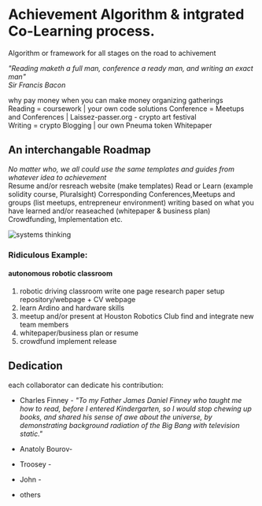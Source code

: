 # Achievement Algorithm &  intgrated Co-Learning process.
Algorithm or framework for all stages on the road to achivement 
  
_"Reading maketh a full man, conference a ready man, and writing an exact man"_  
_Sir Francis Bacon_  
  
  why pay money when you can make money organizing gatherings  
Reading = coursework  | your own code solutions
Conference = Meetups and Conferences | Laissez-passer.org - crypto art festival  
Writing = crypto Blogging | our own Pneuma token Whitepaper  
  
## An interchangable Roadmap
_No matter who, we all could use the same templates and guides from whatever idea to achievement_  
Resume and/or resreach website (make templates)
Read or Learn (example solidity course, Pluralsight)
Corresponding Conferences,Meetups and groups (list meetups, entrepreneur environment)
writing based on what you have learned and/or reaseached (whitepaper & business plan)
Crowdfunding, Implementation etc.  
  
    
<img src="https://github.com/charlesfinney/to_be_named_integrated_process/blob/master/readme/thinking.jpg" alt="systems thinking">


### Ridiculous Example:
#### autonomous robotic classroom
1. robotic driving classroom write one page research paper setup repository/webpage + CV webpage 
1. learn Ardino and hardware skills 
1. meetup and/or present at Houston Robotics Club find and integrate new team members
1. whitepaper/business plan or resume
1. crowdfund implement release 
  

## Dedication
  each collaborator can dedicate his contribution:  
  
 * Charles Finney - _"To my Father James Daniel Finney who taught me how to read, before I entered Kindergarten, so I would stop chewing up books, and shared his sense of awe about the universe, by demonstrating background radiation of the Big Bang with television static."_
    
* Anatoly Bourov- 
      
* Troosey -  
    
 * John - 
     
 * others
